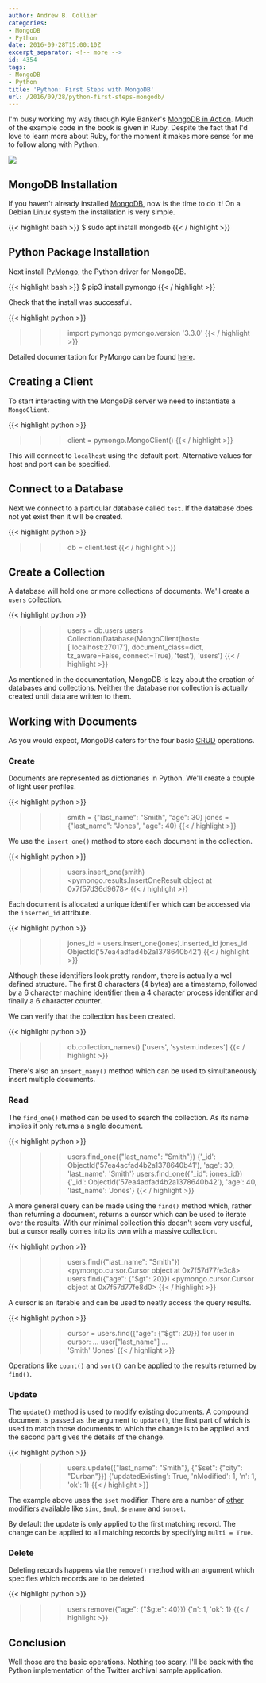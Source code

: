 ```yaml
---
author: Andrew B. Collier
categories:
- MongoDB
- Python
date: 2016-09-28T15:00:10Z
excerpt_separator: <!-- more -->
id: 4354
tags:
- MongoDB
- Python
title: 'Python: First Steps with MongoDB'
url: /2016/09/28/python-first-steps-mongodb/
---
```


I'm busy working my way through Kyle Banker's [MongoDB in Action](https://www.manning.com/books/mongodb-in-action). Much of the example code in the book is given in Ruby. Despite the fact that I'd love to learn more about Ruby, for the moment it makes more sense for me to follow along with Python.

<!--more-->

<img src="{{ site.baseurl }}/static/img/2016/09/mongodb-logo.png" >

## MongoDB Installation

If you haven't already installed [MongoDB](https://www.mongodb.com/), now is the time to do it! On a Debian Linux system the installation is very simple.

{{< highlight bash >}}
$ sudo apt install mongodb
{{< / highlight >}}

## Python Package Installation

Next install [PyMongo](https://github.com/mongodb/mongo-python-driver), the Python driver for MongoDB.

{{< highlight bash >}}
$ pip3 install pymongo
{{< / highlight >}}

Check that the install was successful.

{{< highlight python >}}
>>> import pymongo
>>> pymongo.version
'3.3.0'
{{< / highlight >}}

Detailed documentation for PyMongo can be found [here](https://api.mongodb.com/python/current/).

## Creating a Client

To start interacting with the MongoDB server we need to instantiate a `MongoClient`.

{{< highlight python >}}
>>> client = pymongo.MongoClient()
{{< / highlight >}}

This will connect to `localhost` using the default port. Alternative values for host and port can be specified.

## Connect to a Database

Next we connect to a particular database called `test`. If the database does not yet exist then it will be created.

{{< highlight python >}}
>>> db = client.test
{{< / highlight >}}

## Create a Collection

A database will hold one or more collections of documents. We'll create a `users` collection.

{{< highlight python >}}
>>> users = db.users
>>> users
Collection(Database(MongoClient(host=['localhost:27017'], document_class=dict, tz_aware=False, connect=True), 'test'), 'users')
{{< / highlight >}}

As mentioned in the documentation, MongoDB is lazy about the creation of databases and collections. Neither the database nor collection is actually created until data are written to them.

## Working with Documents

As you would expect, MongoDB caters for the four basic [CRUD](https://en.wikipedia.org/wiki/Create,_read,_update_and_delete) operations.

### Create

Documents are represented as dictionaries in Python. We'll create a couple of light user profiles.

{{< highlight python >}}
>>> smith = {"last_name": "Smith", "age": 30}
>>> jones = {"last_name": "Jones", "age": 40}
{{< / highlight >}}

We use the `insert_one()` method to store each document in the collection.

{{< highlight python >}}
>>> users.insert_one(smith)
<pymongo.results.InsertOneResult object at 0x7f57d36d9678>
{{< / highlight >}}

Each document is allocated a unique identifier which can be accessed via the `inserted_id` attribute.

{{< highlight python >}}
>>> jones_id = users.insert_one(jones).inserted_id
>>> jones_id
ObjectId('57ea4adfad4b2a1378640b42')
{{< / highlight >}}

Although these identifiers look pretty random, there is actually a wel defined structure. The first 8 characters (4 bytes) are a timestamp, followed by a 6 character machine identifier then a 4 character process identifier and finally a 6 character counter.

We can verify that the collection has been created.

{{< highlight python >}}
>>> db.collection_names()
['users', 'system.indexes']
{{< / highlight >}}

There's also an `insert_many()` method which can be used to simultaneously insert multiple documents.

### Read

The `find_one()` method can be used to search the collection. As its name implies it only returns a single document.

{{< highlight python >}}
>>> users.find_one({"last_name": "Smith"})
{'_id': ObjectId('57ea4acfad4b2a1378640b41'), 'age': 30, 'last_name': 'Smith'}
>>> users.find_one({"_id": jones_id})
{'_id': ObjectId('57ea4adfad4b2a1378640b42'), 'age': 40, 'last_name': 'Jones'}
{{< / highlight >}}

A more general query can be made using the `find()` method which, rather than returning a document, returns a cursor which can be used to iterate over the results. With our minimal collection this doesn't seem very useful, but a cursor really comes into its own with a massive collection.

{{< highlight python >}}
>>> users.find({"last_name": "Smith"})
<pymongo.cursor.Cursor object at 0x7f57d77fe3c8>
>>> users.find({"age": {"$gt": 20}})
<pymongo.cursor.Cursor object at 0x7f57d77fe8d0>
{{< / highlight >}}

A cursor is an iterable and can be used to neatly access the query results.

{{< highlight python >}}
>>> cursor = users.find({"age": {"$gt": 20}})
>>> for user in cursor:
...     user["last_name"]
...  
'Smith'
'Jones'
{{< / highlight >}}

Operations like `count()` and `sort()` can be applied to the results returned by `find()`.

### Update

The `update()` method is used to modify existing documents. A compound document is passed as the argument to `update()`, the first part of which is used to match those documents to which the change is to be applied and the second part gives the details of the change.

{{< highlight python >}}
>>> users.update({"last_name": "Smith"}, {"$set": {"city": "Durban"}})
{'updatedExisting': True, 'nModified': 1, 'n': 1, 'ok': 1}
{{< / highlight >}}

The example above uses the `$set` modifier. There are a number of [other modifiers](https://docs.mongodb.com/manual/reference/operator/update/#id1) available like `$inc`, `$mul`, `$rename` and `$unset`.

By default the update is only applied to the first matching record. The change can be applied to all matching records by specifying `multi = True`.

### Delete

Deleting records happens via the `remove()` method with an argument which specifies which records are to be deleted.

{{< highlight python >}}
>>> users.remove({"age": {"$gte": 40}})
{'n': 1, 'ok': 1}
{{< / highlight >}}

## Conclusion

Well those are the basic operations. Nothing too scary. I'll be back with the Python implementation of the Twitter archival sample application.
